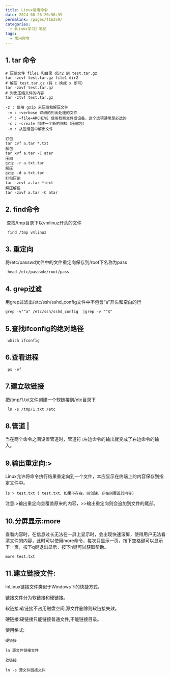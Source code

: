 ```yaml
---
title: Linux常用命令
date: 2024-08-26 20:56:39
permalink: /pages/f16259/
categories:
  - 《Linux学习》笔记
tags:
  - 常用命令
---
```




## 1. tar 命令

```
# 压缩文件 file1 和目录 dir2 到 test.tar.gz
tar -zcvf test.tar.gz file1 dir2
# 解压 test.tar.gz（将 c 换成 x 即可）
tar -zxvf test.tar.gz
# 列出压缩文件的内容
tar -ztvf test.tar.gz 
```

```
-z : 使用 gzip 来压缩和解压文件
 -v : –verbose 详细的列出处理的文件
 -f : –file=ARCHIVE 使用档案文件或设备，这个选项通常是必选的
 -c : –create 创建一个新的归档（压缩包）
 -x : 从压缩包中解出文件
```

```
打包
tar cvf a.tar *.txt
解包
tar xvf a.tar -C atar
压缩
gzip -r a.txt.tar
解压
gzip -d a.txt.tar
打包压缩
tar -zcvf a.tar *text
解压解包
tar -zxvf a.tar -C atar
```

## 2.  find命令

​	查找/tmp目录下以vmlinuz开头的文件

```
 find /tmp vmlinuz
```

## 3.  重定向

将/etc/passwd文件中的文件重定向保存到/root下名称为pass

```
 head /etc/passwd>/root/pass
```

## 4. grep过滤

用grep过滤出/etc/ssh/sshd_config文件中不包含“a”开头和空白的行

```
grep -v"^a" /etc/ssh/sshd_config  |grep -v "^$"
```

## 5.查找ifconfig的绝对路径

```
 which ifconfig
```

## 6.查看进程

```
 ps -ef
```

## 7.建立软链接

把/tmp/1.txt文件创建一个软链接到/etc目录下

```
 ln -s /tmp/1.txt /etc
```

## 8.管道 |

当在两个命令之间设置管道时，管道符`|`左边命令的输出就变成了右边命令的输入。

## 9.输出重定向:>

Linux允许将命令执行结果重定向到一个文件，本应显示在终端上的内容保存到指定文件中。

```
ls > test.txt ( test.txt、如果不存在，则创建，存在则覆盖其内容)
```

注意:>输出重定向会覆盖原来的内容，>>输出重定向则会追加到文件的尾部。

## 10.分屏显示:more

查看内容时，在信息过长无法在一屏上显示时，会出现快速滚屏，使得用户无法看清文件的内容，此时可以使用more命令，每次只显示一页，按下空格键可以显示下一页，按下q键退出显示，按下h键可以获取帮助。

```
more test.txt
```

## 11.建立链接文件:

lnLinux链接文件类似于Windows下的快捷方式。

链接文件分为软链接和硬链接。

软链接:软链接不占用磁盘空间,源文件删除则软链接失效。

硬链接:硬链接只能链接普通文件,不能链接目录。

使用格式:

```
硬链接

ln 源文件链接文件

软链接

ln -s 源文件链接文件
```

